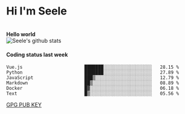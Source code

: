 <h1>Hi I'm Seele</h1>
<br>
<b> Hello world</b>
<br>
<img src="https://github-readme-stats-eight-jade.vercel.app/api?username=Seele0oO&show_icons=true&icon_color=0366d6&bg_color=ffffff&hide_title=true&hide=contribs&include_all_commits=true" alt="Seele's github stats"/>
<br>

<h4>Coding status last week </h4>

<!--START_SECTION:waka-->

```text
Vue.js                       ███████░░░░░░░░░░░░░░░░░░   28.15 %
Python                       ███████░░░░░░░░░░░░░░░░░░   27.89 %
JavaScript                   ███▒░░░░░░░░░░░░░░░░░░░░░   12.79 %
Markdown                     ██▒░░░░░░░░░░░░░░░░░░░░░░   08.89 %
Docker                       █▓░░░░░░░░░░░░░░░░░░░░░░░   06.18 %
Text                         █▒░░░░░░░░░░░░░░░░░░░░░░░   05.56 %
```

<!--END_SECTION:waka-->



[GPG PUB KEY](https://keys.openpgp.org/vks/v1/by-fingerprint/3FCE91BF5B9666B55B67213C4C57B7824A5B6680)

